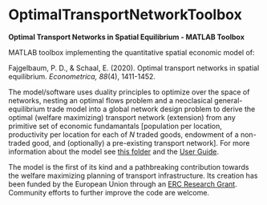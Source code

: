 # OptimalTransportNetworkToolbox

**Optimal Transport Networks in Spatial Equilibrium - MATLAB Toolbox**

MATLAB toolbox implementing the quantitative spatial economic model of:

Fajgelbaum, P. D., & Schaal, E. (2020). Optimal transport networks in spatial equilibrium. *Econometrica, 88*(4), 1411-1452.

The model/software uses duality principles to optimize over the space of networks, nesting an optimal flows problem and a neoclasical general-equilibrium trade model into a global network design problem to derive the optimal (welfare maximizing) transport network (extension) from any primitive set of economic fundamantals [population per location, productivity per location for each of *N* traded goods, endowment of a non-traded good, and (optionally) a pre-existing transport network]. For more information about the model see [this folder](https://github.com/OptimalTransportNetworks/OptimalTransportNetworkToolbox/tree/main/docs/paper_materials) and the [User Guide](https://raw.githubusercontent.com/OptimalTransportNetworks/OptimalTransportNetworkToolbox/main/docs/User%20Guide.pdf).

The model is the first of its kind and a pathbreaking contribution towards the welfare maximizing planning of transport infrastructure. Its creation has been funded by the European Union through an [ERC Research Grant](https://cordis.europa.eu/project/id/804095). Community efforts to further improve the code are welcome.
